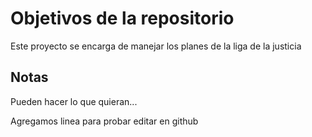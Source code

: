 # Objetivos de la repositorio

Este proyecto se encarga de manejar los planes de la liga de la justicia


## Notas
Pueden hacer lo que quieran...

Agregamos linea para probar editar en github
